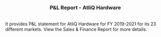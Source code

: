<h3 align="center"> P&L Report - AtliQ Hardware </h3>
<br>
It provides P&amp;L statement for AtliQ Hardware for FY 2019-2021 for its 23 different markets. View the Sales & Finance Report for more details.
